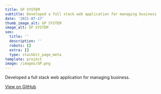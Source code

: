 ```yaml
---
title: GP SYSTEM
subtitle: Developed a full stack web application for managing business.
date: '2021-07-17'
thumb_image_alt: GP SYSTEM
image_alt: GP SYSTEM
seo:
  title: ''
  description: ''
  robots: []
  extra: []
  type: stackbit_page_meta
template: project
image: /images/GP.png
---
```

Developed a full stack web application for managing business.

[View on GitHub](https://github.com/usmanwalana/Portfolio-Public/tree/master/GP-SYS)

